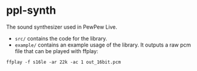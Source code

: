 # ppl-synth

The sound synthesizer used in PewPew Live.

* `src/` contains the code for the library.
* `example/` contains an example usage of the library. It outputs a raw pcm file that can be played with ffplay:
```
ffplay -f s16le -ar 22k -ac 1 out_16bit.pcm
```